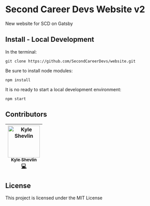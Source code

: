 # Second Career Devs Website v2

New website for SCD on Gatsby

## Install - Local Development

In the terminal:

```shell
git clone https://github.com/SecondCareerDevs/website.git
```

Be sure to install node modules:

```shell
npm install
```

It is no ready to start a local development environment:

```shell
npm start
```

## Contributors

<!-- ALL-CONTRIBUTORS-LIST:START - Do not remove or modify this section -->
<!-- prettier-ignore -->
| [<img src="https://avatars2.githubusercontent.com/u/4333144?v=4" width="100px;" alt="Kyle Shevlin"/><br /><sub><b>Kyle Shevlin</b></sub>](https://kyleshevlin.com)<br />[💻](https://github.com/SecondCareerDevs/website/commits?author=kyleshevlin "Code") |
| :---: |
<!-- ALL-CONTRIBUTORS-LIST:END -->

## License

This project is licensed under the MIT License
